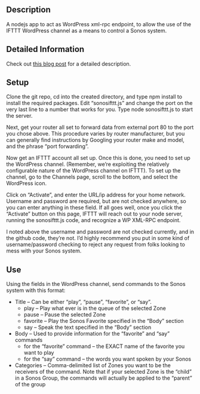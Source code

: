 ## Description
A nodejs app to act as WordPress xml-rpc endpoint, to allow the use of the IFTTT WordPress channel as a means to control a Sonos system.
## Detailed Information
Check out [this blog post](http://mattwel.ch/if-this-then-sonos/) for a detailed description.
## Setup
Clone the git repo, cd into the created directory, and type npm install to install the required packages. Edit “sonosifttt.js” and change the port on the very last line to a number that works for you. Type node sonosifttt.js to start the server.

Next, get your router all set to forward data from external port 80 to the port you chose above. This procedure varies by router manufacturer, but you can generally find instructions by Googling your router make and model, and the phrase “port forwarding”.

Now get an IFTTT account all set up. Once this is done, you need to set up the WordPress channel. (Remember, we’re exploiting the relatively configurable nature of the WordPress channel on IFTTT). To set up the channel, go to the Channels page, scroll to the bottom, and select the WordPress icon.

Click on “Activate”, and enter the URL/ip address for your home network. Username and password are required, but are not checked anywhere, so you can enter anything in these field. If all goes well, once you click the “Activate” button on this page, IFTTT will reach out to your node server, running the sonosifttt.js code, and recognize a WP XML-RPC endpoint.

I noted above the username and password are not checked currently, and in the github code, they’re not. I’d highly recommend you put in some kind of username/password checking to reject any request from folks looking to mess with your Sonos system.

## Use
Using the fields in the WordPress channel, send commands to the Sonos system with this format:

* Title – Can be either “play”, “pause”, “favorite”, or “say”.
  * play – Play what ever is in the queue of the selected Zone
  * pause – Pause the selected Zone
  * favorite – Play the Sonos Favorite specified in the “Body” section
  * say – Speak the text specified in the “Body” section
* Body – Used to provide information for the “favorite” and “say” commands
  * for the “favorite” command – the EXACT name of the favorite you want to play
  * for the “say” command – the words you want spoken by your Sonos
* Categories – Comma-delimited list of Zones you want to be the receivers of the command. Note that if your selected Zone is the “child” in a Sonos Group, the commands will actually be applied to the “parent” of the group